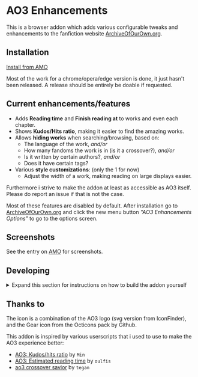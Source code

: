 # AO3 Enhancements

This is a browser addon which adds various configurable tweaks and enhancements to the fanfiction website [ArchiveOfOurOwn.org](https://archiveofourown.org).

## Installation

[Install from AMO](https://addons.mozilla.org/en-US/firefox/addon/ao3-enhancements/)

Most of the work for a chrome/opera/edge version is done, it just hasn't been released. A release should be entirely be doable if requested.

## Current enhancements/features

- Adds **Reading time** and **Finish reading at** to works and even each chapter.
- Shows **Kudos/Hits ratio**, making it easier to find the amazing works.
- Allows **hiding works** when searching/browsing, based on:
  - The language of the work, *and/or*
  - How many fandoms the work is in (is it a crossover?), *and/or*
  - Is it written by certain authors?, *and/or*
  - Does it have certain tags?
- Various **style customizations**: (only the 1 for now)
  - Adjust the width of a work, making reading on large displays easier.

Furthermore i strive to make the addon at least as accessible as AO3 itself. Please do report an issue if that is not the case.

Most of these features are disabled by default. After installation go to [ArchiveOfOurOwn.org](https://archiveofourown.org) and click the new menu button *"AO3 Enhancements Options"* to go to the options screen.

## Screenshots

See the entry on [AMO](https://addons.mozilla.org/en-US/firefox/addon/ao3-enhancements/) for screenshots.

## Developing

<details>
<summary>
Expand this section for instructions on how to build the addon yourself
</summary>

Start by installing the required packages by `npm install`. Then continue to either development or releasing below depending on what you want to do.

### Development

Use `npm run watch:firefox` (will compile src/ to build/firefox/ and keep watching source files) and then when files have built `npm run start:firefox` (will launch firefox-developer-edition with the built extension and reload when the built files change - most of the time, pressing R may be required).

Use `npm run start-vue-devtools` to run the standalone vue-devtools. This requires the [mitmproxy](https://mitmproxy.org/) tool, to proxy from HTTPS to HTTP.

### Releasing

Use `npm run build:prod:firefox` (will compile src/ to build/firefox/) and when files have built `npm run start:firefox` to test that everything works. Then use `npm run dist:firefox` to package the extension to a .zip (found at dist/firefox/) file that can then be uploaded on AMO.

<details>
<summary>Latest AMO is compiled using these software versions.
</summary>

```
Arch linux
Kernel: 5.6.15-arch1-1
Node: v14.3.0
Npm: 6.14.5

```

</details>
</details>

## Thanks to

The icon is a combination of the AO3 logo (svg version from IconFinder), and the Gear icon from the Octicons pack by Github.

This addon is inspired by various userscripts that i used to use to make the AO3 experience better:

- [AO3: Kudos/hits ratio](https://greasyfork.org/en/scripts/3144-ao3-kudos-hits-ratio) by `Min`
- [AO3: Estimated reading time](https://greasyfork.org/en/scripts/391940-ao3-estimated-reading-time) by `oulfis`
- [ao3 crossover savior](https://greasyfork.org/en/scripts/13274-ao3-crossover-savior) by `tegan`
